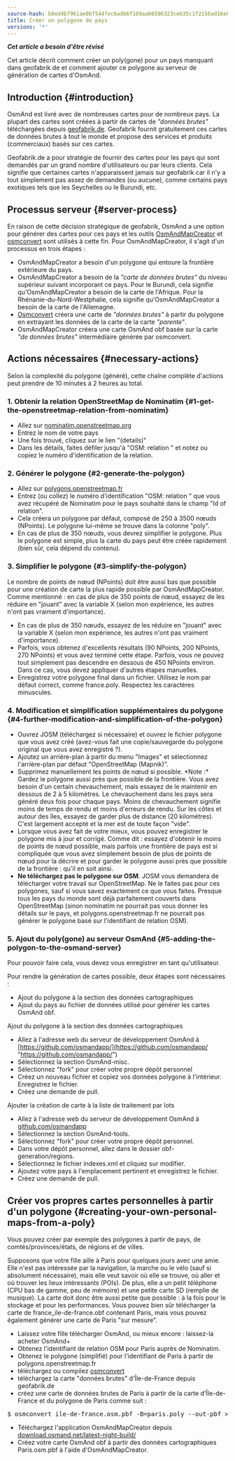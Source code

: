 ```yaml
---
source-hash: b0ed4b7961ae0bf544fec6adb6f169aa66506323ceb35c1f2156ad16e024b267
title: Créer un polygone de pays
versions: '*'
---
```

**_Cet article a besoin d'être révisé_**

Cet article décrit comment créer un poly(gone) pour un pays manquant dans geofabrik.de et comment ajouter ce polygone au serveur de génération de cartes d'OsmAnd.

## Introduction {#introduction}

OsmAnd est livré avec de nombreuses cartes pour de nombreux pays. La plupart des cartes sont créées à partir de cartes de *"données brutes"* téléchargées depuis [geofabrik.de](http://download.geofabrik.de). Geofabrik fournit gratuitement ces cartes de données brutes à tout le monde et propose des services et produits (commerciaux) basés sur ces cartes.

Geofabrik.de a pour stratégie de fournir des cartes pour les pays qui sont demandés par un grand nombre d'utilisateurs ou par leurs clients. Cela signifie que certaines cartes n'apparaissent jamais sur geofabrik car il n'y a tout simplement pas assez de demandes (ou aucune), comme certains pays exotiques tels que les Seychelles ou le Burundi, etc.

## Processus serveur {#server-process}
En raison de cette décision stratégique de geofabrik, OsmAnd a une option pour générer des cartes pour ces pays et les outils [OsmAndMapCreator](http://download.osmand.net/latest-night-build/OsmAndMapCreator-development.zip) et [osmconvert](https://wiki.openstreetmap.org/wiki/Osmconvert) sont utilisés à cette fin. Pour OsmAndMapCreator, il s'agit d'un processus en trois étapes :
- OsmAndMapCreator a besoin d'un polygone qui entoure la frontière extérieure du pays.
- OsmAndMapCreator a besoin de la *"carte de données brutes"* du niveau supérieur suivant incorporant ce pays. Pour le Burundi, cela signifie qu'OsmAndMapCreator a besoin de la carte de l'Afrique. Pour la Rhénanie-du-Nord-Westphalie, cela signifie qu'OsmAndMapCreator a besoin de la carte de l'Allemagne.
- [Osmconvert](https://wiki.openstreetmap.org/wiki/Osmconvert) créera une carte de *"données brutes"* à partir du polygone en extrayant les données de la carte de la carte *"parente"*.
- OsmAndMapCreator créera une carte OsmAnd obf basée sur la carte *"de données brutes"* intermédiaire générée par osmconvert.

## Actions nécessaires {#necessary-actions}
Selon la complexité du polygone (généré), cette chaîne complète d'actions peut prendre de 10 minutes à 2 heures au total.

### 1. Obtenir la relation OpenStreetMap de Nominatim {#1-get-the-openstreetmap-relation-from-nominatim}
- Allez sur [nominatim.openstreetmap.org](https://nominatim.openstreetmap.org/)
- Entrez le nom de votre pays
- Une fois trouvé, cliquez sur le lien "(details)"
- Dans les détails, faites défiler jusqu'à "OSM: relation " et notez ou copiez le numéro d'identification de la relation.

### 2. Générer le polygone {#2-generate-the-polygon}
- Allez sur [polygons.openstreetmap.fr](http://polygons.openstreetmap.fr/)
- Entrez (ou collez) le numéro d'identification "OSM: relation " que vous avez récupéré de Nominatim pour le pays souhaité dans le champ "Id of relation".
- Cela créera un polygone par défaut, composé de 250 à 3500 nœuds (NPoints). Le polygone lui-même se trouve dans la colonne "poly".
- En cas de plus de 350 nœuds, vous devrez simplifier le polygone. Plus le polygone est simple, plus la carte du pays peut être créée rapidement (bien sûr, cela dépend du contenu).

### 3. Simplifier le polygone {#3-simplify-the-polygon}
Le nombre de points de nœud (NPoints) doit être aussi bas que possible pour une création de carte la plus rapide possible par OsmAndMapCreator. Comme mentionné : en cas de plus de 350 points de nœud, essayez de les réduire en "jouant" avec la variable X (selon mon expérience, les autres n'ont pas vraiment d'importance).
- En cas de plus de 350 nœuds, essayez de les réduire en "jouant" avec la variable X (selon mon expérience, les autres n'ont pas vraiment d'importance).
- Parfois, vous obtenez d'excellents résultats (90 NPoints, 200 NPoints, 270 NPoints) et vous avez terminé cette étape. Parfois, vous ne pouvez tout simplement pas descendre en dessous de 450 NPoints environ. Dans ce cas, vous devez appliquer d'autres étapes manuelles.
- Enregistrez votre polygone final dans un fichier. Utilisez le nom par défaut correct, comme france.poly. Respectez les caractères minuscules.

### 4. Modification et simplification supplémentaires du polygone {#4-further-modification-and-simplification-of-the-polygon}
- Ouvrez JOSM (téléchargez si nécessaire) et ouvrez le fichier polygone que vous avez créé (avez-vous fait une copie/sauvegarde du polygone original que vous avez enregistré ?).
- Ajoutez un arrière-plan à partir du menu "Images" et sélectionnez l'arrière-plan par défaut "OpenStreetMap (Mapnik)".
- Supprimez manuellement les points de nœud si possible. \*Note :\* Gardez le polygone aussi près que possible de la frontière. Vous avez besoin d'un certain chevauchement, mais essayez de le maintenir en dessous de 2 à 5 kilomètres. Le chevauchement dans les pays sera généré deux fois pour chaque pays. Moins de chevauchement signifie moins de temps de rendu et moins d'erreurs de rendu. Sur les côtes et autour des îles, essayez de garder plus de distance (20 kilomètres). C'est largement accepté et la mer est de toute façon "vide".
- Lorsque vous avez fait de votre mieux, vous pouvez enregistrer le polygone mis à jour et corrigé. Comme dit : essayez d'obtenir le moins de points de nœud possible, mais parfois une frontière de pays est si compliquée que vous avez simplement besoin de plus de points de nœud pour la décrire et pour garder le polygone aussi près que possible de la frontière : qu'il en soit ainsi.
- **Ne téléchargez pas le polygone sur OSM**. JOSM vous demandera de télécharger votre travail sur OpenStreetMap. Ne le faites pas pour ces polygones, sauf si vous savez exactement ce que vous faites. Presque tous les pays du monde sont déjà parfaitement couverts dans OpenStreetMap (sinon nominatim ne pourrait pas vous donner les détails sur le pays, et polygons.openstreetmap.fr ne pourrait pas générer le polygone basé sur l'identifiant de relation OSM).

### 5. Ajout du poly(gone) au serveur OsmAnd {#5-adding-the-polygon-to-the-osmand-server}

Pour pouvoir faire cela, vous devez vous enregistrer en tant qu'utilisateur.

Pour rendre la génération de cartes possible, deux étapes sont nécessaires :
- Ajout du polygone à la section des données cartographiques
- Ajout du pays au fichier de données utilisé pour générer les cartes OsmAnd obf.

Ajout du polygone à la section des données cartographiques
- Allez à l'adresse web du serveur de développement OsmAnd à [https://github.com/osmandapp/](https://github.com/osmandapp/ "https://github.com/osmandapp/")
- Sélectionnez la section OsmAnd-misc.
- Sélectionnez "fork" pour créer votre propre dépôt personnel
- Créez un nouveau fichier et copiez vos données polygone à l'intérieur. Enregistrez le fichier.
- Créez une demande de pull.

Ajouter la création de carte à la liste de traitement par lots
- Allez à l'adresse web du serveur de développement OsmAnd à [github.com/osmandapp](https://github.com/osmandapp/)
- Sélectionnez la section OsmAnd-tools.
- Sélectionnez "fork" pour créer votre propre dépôt personnel.
- Dans votre dépôt personnel, allez dans le dossier obf-generation/regions.
- Sélectionnez le fichier indexes.xml et cliquez sur modifier.
- Ajoutez votre pays à l'emplacement pertinent et enregistrez le fichier.
- Créez une demande de pull.

## Créer vos propres cartes personnelles à partir d'un polygone {#creating-your-own-personal-maps-from-a-poly}

Vous pouvez créer par exemple des polygones à partir de pays, de comtés/provinces/états, de régions et de villes.

Supposons que votre fille aille à Paris pour quelques jours avec une amie. Elle n'est pas intéressée par la navigation, la marche ou le vélo (sauf si absolument nécessaire), mais elle veut savoir où elle se trouve, où aller et où trouver les lieux intéressants (POIs). De plus, elle a un petit téléphone (CPU bas de gamme, peu de mémoire) et une petite carte SD (remplie de musique). La carte doit donc être aussi petite que possible : à la fois pour le stockage et pour les performances. Vous pouvez bien sûr télécharger la carte de france\_ile-de-france.obf contenant Paris, mais vous pouvez également générer une carte de Paris "sur mesure".
- Laissez votre fille télécharger OsmAnd, ou mieux encore : laissez-la acheter OsmAnd+
- Obtenez l'identifiant de relation OSM pour Paris auprès de Nominatim.
- Obtenez le polygone (simplifié) pour l'identifiant de Paris à partir de polygons.openstreetmap.fr
- téléchargez ou compilez [osmconvert](https://wiki.openstreetmap.org/wiki/Osmconvert)
- téléchargez la carte "données brutes" d'Île-de-France depuis geofabrik.de
- créez une carte de données brutes de Paris à partir de la carte d'Île-de-France et du polygone de Paris comme suit :
<pre>
$ osmconvert ile-de-france.osm.pbf -B=paris.poly --out-pbf > Paris.osm.pbf
</pre>
- Téléchargez l'application OsmAndMapCreator depuis [download.osmand.net/latest-night-build/](http://download.osmand.net/latest-night-build/ "https://download.osmand.net/latest-night-build/")
- Créez votre carte OsmAnd obf à partir des données cartographiques Paris.osm.pbf à l'aide d'OsmAndMapCreator.